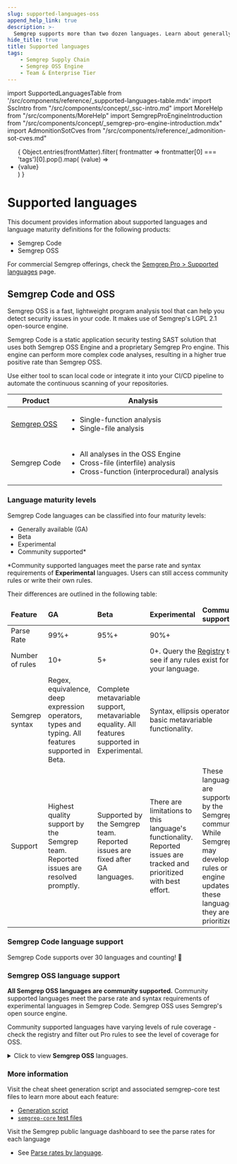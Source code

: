 ```yaml
---
slug: supported-languages-oss
append_help_link: true
description: >-
  Semgrep supports more than two dozen languages. Learn about generally available, beta, and experimentally supported languages.
hide_title: true
title: Supported languages
tags:
    - Semgrep Supply Chain 
    - Semgrep OSS Engine
    - Team & Enterprise Tier
---
```


import SupportedLanguagesTable from '/src/components/reference/_supported-languages-table.mdx'
import SscIntro from "/src/components/concept/_ssc-intro.md"
import MoreHelp from "/src/components/MoreHelp"
import SemgrepProEngineIntroduction from "/src/components/concept/_semgrep-pro-engine-introduction.mdx"
import AdmonitionSotCves from "/src/components/reference/_admonition-sot-cves.md"

<ul id="tag__badge-list">
{
Object.entries(frontMatter).filter(
    frontmatter => frontmatter[0] === 'tags')[0].pop().map(
    (value) => <li class='tag__badge-item'>{value}</li> )
}
</ul>

# Supported languages

This document provides information about supported languages and language maturity definitions for the following products:

* Semgrep Code
* Semgrep OSS

For commercial Semgrep offerings, check the [Semgrep Pro > Supported languages](/supported-languages) page.

## Semgrep Code and OSS

Semgrep OSS is a fast, lightweight program analysis tool that can help you detect security issues in your code. It makes use of Semgrep's LGPL 2.1 open-source engine.

Semgrep Code is a static application security testing SAST solution that uses both Semgrep OSS Engine and a proprietary Semgrep Pro engine. This engine can perform more complex code analyses, resulting in a higher true positive rate than Semgrep OSS. 

Use either tool to scan local code or integrate it into your CI/CD pipeline to automate the continuous scanning of your repositories.

| Product | Analysis |
| -------   | ------ |
| [<i class="fas fa-external-link fa-xs"></i> Semgrep OSS](https://github.com/semgrep/semgrep) |<ul><li>Single-function analysis</li><li>Single-file analysis</li></ul> |
| Semgrep Code  |<ul><li>All analyses in the OSS Engine</li><li>Cross-file (interfile) analysis</li><li>Cross-function (interprocedural) analysis</li></ul>   |

### Language maturity levels
Semgrep Code languages can be classified into four maturity levels:

* Generally available (GA) 
* Beta
* Experimental 
* Community supported\*

\*Community supported languages meet the parse rate and syntax requirements of **Experimental** languages. Users can still access community rules or write their own rules.

Their differences are outlined in the following table:

<table>
    <thead><tr>
        <td><strong>Feature</strong></td>
        <td><strong>GA</strong></td>
        <td><strong>Beta</strong></td>
        <td><strong>Experimental</strong></td>
        <td><strong>Community supported</strong></td>
    </tr></thead>
    <tbody>
    <tr>
        <td>Parse Rate</td>
        <td>99%+</td>
        <td>95%+</td>
        <td colspan="2">90%+</td>
    </tr>
    <tr>
        <td>Number of rules</td>
        <td>10+</td>
        <td>5+</td>
        <td colspan="2">0+. Query the <a href="https://semgrep.dev/r">Registry</a> to see if any rules exist for your language.</td>
    </tr>
    <tr>
        <td>Semgrep syntax</td>
        <td>Regex, equivalence, deep expression operators, types and typing. All features supported in Beta.</td>
        <td>Complete metavariable support, metavariable equality. All features supported in Experimental.</td>
        <td colspan="2">Syntax, ellipsis operator, basic metavariable functionality.</td>
    </tr>
    <tr>
        <td>Support</td>
        <td>Highest quality support by the Semgrep team. Reported issues are resolved promptly.</td>
        <td>Supported by the Semgrep team. Reported issues are fixed after GA languages.</td>
        <td>There are limitations to this language's functionality. Reported issues are tracked and prioritized with best effort.</td>
        <td>These languages are supported by the Semgrep community. While Semgrep may develop rules or engine updates for these languages, they are not prioritized.</td>
    </tr>
    </tbody>
</table>

### Semgrep Code language support

Semgrep Code supports over 30 languages and counting! 🚀 

<SupportedLanguagesTable />

### Semgrep OSS language support

**All Semgrep OSS languages are community supported.** Community supported languages meet the parse rate and syntax requirements of experimental languages in Semgrep Code. Semgrep OSS uses Semgrep's open source engine.

Community supported languages have varying levels of rule coverage - check the registry and filter out Pro rules to see the level of coverage for OSS.

<details><summary>Click to view <strong>Semgrep OSS</strong> languages.</summary>

- Bash      
- C         
- C++       
- C#        
- Cairo     
- Clojure   
- Dart       
- Dockerfile
- Generic   
- Go        
- Hack       
- HTML          
- Java      
- JavaScript
- JSON      
- Jsonnet   
- Julia      
- Lisp       
- Lua        
- Kotlin    
- Ruby      
- Rust      
- JSX       
- Ocaml      
- PHP       
- Python    
- R          
- Scala     
- Scheme     
- Solidity   
- Swift     
- TypeScript
- YAML      
- XML       

</details>

### More information
Visit the cheat sheet generation script and associated semgrep-core test files to learn more about each feature:
* [Generation script](https://github.com/semgrep/semgrep/blob/develop/scripts/generate_cheatsheet.py)
* [`semgrep-core` test files](https://github.com/semgrep/semgrep/tree/develop/tests)

Visit the Semgrep public language dashboard to see the parse rates for each language
* See [Parse rates by language](https://dashboard.semgrep.dev/).

<!-- coupling: If you modify the features in the levels below, change also 
     /semgrep/blob/develop/tests/Test.ml and its maturity level regression testing code.
-->

<MoreHelp />

